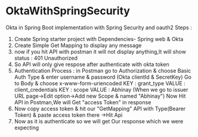 # OktaWithSpringSecurity
Okta in Spring Boot implementation with Spring Security and oauth2
Steps : 
1. Create Spring starter project with Dependencies- Spring web & Okta
2. Create Simple Get Mapping to display any message
3. now if you hit API with postman it will not display anything,It will show status : 401 Unauthorized
4. So API will only give respose after authenticate with okta token
5. Authentication Process :
                            in Postman go to Authorization & choose Basic Auth Type & enter username & password (Okta clientId & SecretKey)
                            Go to Body & choose x-www-form-uriencoded
                            KEY : grant_type     VALUE : client_credentials
                            KEY : scope          VALUE : Abhinay (When we go to issuer URL page->Edit option->Add new Scope & named "Abhinay")
   Now Hit API in Postman,We will Get "access Token" in response
6. Now copy access token & hit our "GetMapping" API with Type(Bearer Token) & paste access token there ->Hit Api
7. Now as it is authenticate so we will get Our response which we were expecting
                           
                           

